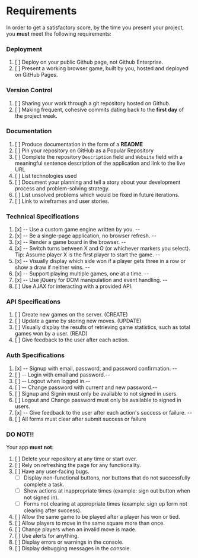 # Requirements

In order to get a satisfactory score, by the time you present your project, you
**must** meet the following requirements:

### Deployment

1.  [ ] Deploy on your public Github page, not Github Enterprise.
1.  [ ] Present a working browser game, built by you, hosted and deployed on GitHub Pages.

### Version Control

1.  [ ] Sharing your work through a git repository hosted on Github.
1.  [ ] Making frequent, cohesive commits dating back to the **first day**
of the project week.

### Documentation

1.  [ ] Produce documentation in the form of a **README**
1.  [ ] Pin your repository on GitHub as a Popular Repository
1.  [ ] Complete the repository `Description` field and `Website` field with a meaningful sentence description of the application and link to the live URL
1.  [ ] List technologies used
1.  [ ] Document your planning and tell a story about your development process and problem-solving strategy.
1.  [ ] List unsolved problems which would be fixed in future iterations.
1.  [ ] Link to wireframes and user stories.

### Technical Specifications

1.  [x] -- Use a custom game engine written by you. --
1.  [x] -- Be a single-page application, no browser refresh. --
1.  [x] -- Render a game board in the browser. --
1.  [x] -- Switch turns between X and O (or whichever markers you select).  Tip:  Assume player X is the first player to start the game. --
1.  [x] -- Visually display which side won if a player gets three in a row or show a draw if neither wins. --
1.  [x] -- Support playing multiple games, one at a time. --
1.  [x] -- Use jQuery for DOM manipulation and event handling. --
1.  [ ] Use AJAX for interacting with a provided API.

### API Specifications

1.  [ ] Create new games on the server. (CREATE)
1.  [ ] Update a game by storing new moves. (UPDATE)
1.  [ ] Visually display the results of retrieving game statistics, such as total games won by a user. (READ)
1.  [ ] Give feedback to the user after each action.

### Auth Specifications

1.  [x] -- Signup with email, password, and password confirmation. --
1.  [ ] -- Login with email and password.--
1.  [ ] -- Logout when logged in.--
1.  [ ] -- Change password with current and new password.--
1.  [ ] Signup and Signin must only be available to not signed in users.
1.  [ ] Logout and Change password must only be available to signed in users.
1.  [x] -- Give feedback to the user after each action's success or failure. --
1.  [ ] All forms must clear after submit success or failure

### DO NOT!!

Your app **must not**:
1.  [ ] Delete your repository at any time or start over.
1.  [ ] Rely on refreshing the page for any functionality.
1.  [ ] Have any user-facing bugs.
    -  [ ] Display non-functional buttons, nor buttons that do not successfully complete a task.
    -  [ ] Show actions at inappropriate times (example: sign out button when not signed in).
    -  [ ] Forms not clearing at appropriate times (example: sign up form not clearing after success).
1.  [ ] Allow the same game to be played after a player has won or tied.
1.  [ ] Allow players to move in the same square more than once.
1.  [ ] Change players when an invalid move is made.
1.  [ ] Use alerts for anything.
1.  [ ] Display errors or warnings in the console.
1.  [ ] Display debugging messages in the console.
